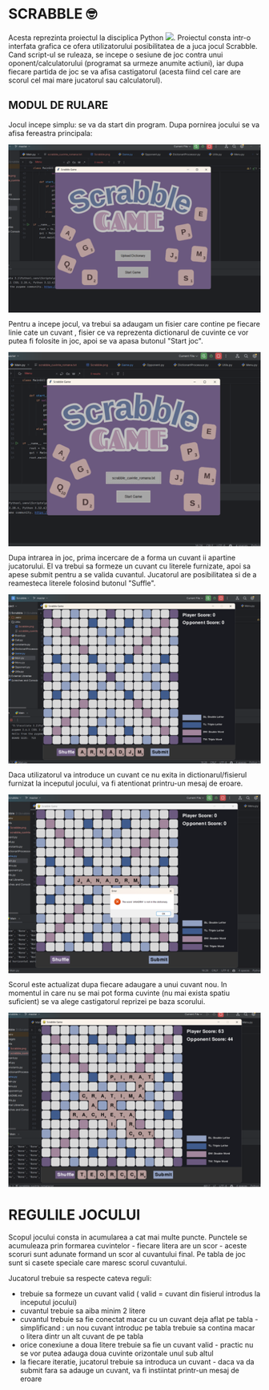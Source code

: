 # SCRABBLE :nerd_face:
Acesta reprezinta proiectul la disciplica Python [![](https://skillicons.dev/icons?i=py)](https://skillicons.dev). Proiectul consta intr-o interfata grafica ce ofera utilizatorului posibilitatea de a juca jocul Scrabble. Cand script-ul se ruleaza, se incepe o sesiune de joc contra unui oponent/calculatorului (programat sa urmeze anumite actiuni), iar dupa fiecare partida de joc se va afisa castigatorul (acesta fiind cel care are scorul cel mai mare jucatorul sau calculatorul).

## MODUL DE RULARE
Jocul incepe simplu: se va da start din program. Dupa pornirea jocului se va afisa fereastra principala: 

<img align="center" src="Images/1.png">

Pentru a incepe jocul, va trebui sa adaugam un fisier care contine pe fiecare linie cate un cuvant
, fisier ce va reprezenta dictionarul de cuvinte ce vor putea fi folosite in joc, apoi se va apasa butonul "Start joc".

<img align="center" src="Images/2.png">

Dupa intrarea in joc, prima incercare de a forma un cuvant ii apartine jucatorului. El va trebui sa formeze un cuvant cu literele furnizate, apoi sa apese submit pentru a se valida cuvantul. Jucatorul are posibilitatea si de a reamesteca literele folosind butonul "Suffle".

<img align="center" src="Images/4.png">

Daca utilizatorul va introduce un cuvant ce nu exita in dictionarul/fisierul furnizat la inceputul jocului, va fi atentionat printru-un mesaj de eroare. 

<img align="center" src="Images/5.png">

Scorul este actualizat dupa fiecare adaugare a unui cuvant nou. In momentul in care nu se mai pot forma cuvinte (nu mai exista spatiu suficient) se va alege castigatorul reprizei pe baza scorului.

<img align="center" src="Images/7.png">

# REGULILE JOCULUI

Scopul jocului consta in acumularea a cat mai multe puncte. Punctele se acumuleaza prin formarea cuvintelor - fiecare litera are un scor -  aceste scoruri sunt adunate formand un scor al cuvantului final. Pe tabla de joc sunt si casete speciale care maresc scorul cuvantului. 

Jucatorul trebuie sa respecte cateva reguli: 
 - trebuie sa formeze un cuvant valid ( valid = cuvant din fisierul introdus la inceputul jocului)
 - cuvantul trebuie sa aiba minim 2 litere
 - cuvantul trebuie sa fie conectat macar cu un cuvant deja aflat pe tabla - simplificand : un nou cuvant introduc pe tabla trebuie sa contina macar o litera dintr un alt cuvant de pe tabla
 - orice conexiune a doua litere trebuie sa fie un cuvant valid - practic nu se vor putea adauga doua cuvinte orizontale unul sub altul
 - la fiecare iteratie, jucatorul trebuie sa introduca un cuvant - daca va da submit fara sa adauge un cuvant, va fi instiintat printr-un mesaj de eroare

